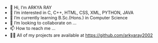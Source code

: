 - 👋 Hi, I’m ARKYA RAY
- 👀 I’m interested in C, C++, HTML, CSS, XML, PYTHON, JAVA
- 🌱 I’m currently learning B.Sc.(Hons.) in Computer Science
- 💞️ I’m looking to collaborate on ...
- 📫 How to reach me ...
- 👨‍💻 All of my projects are available at https://github.com/arkyaray2002

<!---
arkyaray2002/arkyaray2002 is a ✨ special ✨ repository because its `README.md` (this file) appears on your GitHub profile.
You can click the Preview link to take a look at your changes.
--->
